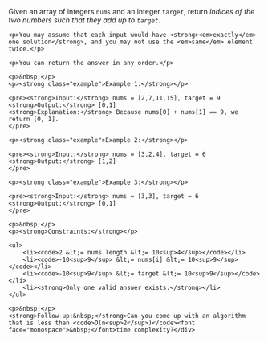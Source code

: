 <div class="elfjS" data-track-load="description_content"><p>Given an array of integers <code>nums</code>&nbsp;and an integer <code>target</code>, return <em>indices of the two numbers such that they add up to <code>target</code></em>.</p>

    <p>You may assume that each input would have <strong><em>exactly</em> one solution</strong>, and you may not use the <em>same</em> element twice.</p>
    
    <p>You can return the answer in any order.</p>
    
    <p>&nbsp;</p>
    <p><strong class="example">Example 1:</strong></p>
    
    <pre><strong>Input:</strong> nums = [2,7,11,15], target = 9
    <strong>Output:</strong> [0,1]
    <strong>Explanation:</strong> Because nums[0] + nums[1] == 9, we return [0, 1].
    </pre>
    
    <p><strong class="example">Example 2:</strong></p>
    
    <pre><strong>Input:</strong> nums = [3,2,4], target = 6
    <strong>Output:</strong> [1,2]
    </pre>
    
    <p><strong class="example">Example 3:</strong></p>
    
    <pre><strong>Input:</strong> nums = [3,3], target = 6
    <strong>Output:</strong> [0,1]
    </pre>
    
    <p>&nbsp;</p>
    <p><strong>Constraints:</strong></p>
    
    <ul>
        <li><code>2 &lt;= nums.length &lt;= 10<sup>4</sup></code></li>
        <li><code>-10<sup>9</sup> &lt;= nums[i] &lt;= 10<sup>9</sup></code></li>
        <li><code>-10<sup>9</sup> &lt;= target &lt;= 10<sup>9</sup></code></li>
        <li><strong>Only one valid answer exists.</strong></li>
    </ul>
    
    <p>&nbsp;</p>
    <strong>Follow-up:&nbsp;</strong>Can you come up with an algorithm that is less than <code>O(n<sup>2</sup>)</code><font face="monospace">&nbsp;</font>time complexity?</div>
